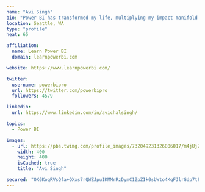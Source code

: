 ```yaml
---
name: "Avi Singh"
bio: "Power BI has transformed my life, multiplying my impact manifold. Now I am on a mission to spread the word and share the knowledge"
location: Seattle, WA
type: "profile"
heat: 65

affiliation:
  name: Learn Power BI
  domain: learnpowerbi.com

website: https://www.learnpowerbi.com/

twitter:
  username: powerbipro
  url: https://twitter.com/powerbipro
  followers: 4579

linkedin:
  url: https://www.linkedin.com/in/avichalsingh/

topics:
  - Power BI

images:
  - url: https://pbs.twimg.com/profile_images/732049231326806017/m4jUj2Lu_400x400.jpg
    width: 400
    height: 400
    isCached: true
    title: "Avi Singh"

secured: "OX6KoqRVsQfa+OXxs7rQWZJpuIKMMrRzDymC1ZpZIk0sbWto4KqFJlrGdp7tFoqNcRGBZonlGNFf8Fw8KG2Sgz0BV0UJ9L/PZrRcqkt1G9Mhjykg0lYEmsJa3jFXdtd2rpSdsuhY09XEQMz0thRMxi+lcgSZ3JcfIpYew98MaJzrm6+Iu48z1ZWMGHBsgvdURXMjPUOOLUxQY5wbfw22ANcK+YLjtRwJOglaMD41mP5OvMht4YS3w487SIjtrYdJT8W5vPLaqurh2Et/zbTEteZThzqIufp1Ns+FPtUtWJ0mSUJXJhhqlwQSdOQUu+Ob3kHwLxrxIYMghUUvyGYsJpSsJAQFYHJnEJHWaDNqVC+AfFylz2wH6nNotadg95D/2GbaTMVdCkyVCRmr3dIi43+7wCxxLOf3ScecG5AJA6g=;MiUbEH9TxzgumOBn6aiblg=="
---
```


